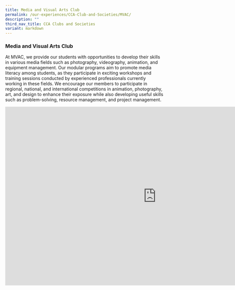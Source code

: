 ```yaml
---
title: Media and Visual Arts Club
permalink: /our-experiences/CCA-Club-and-Societies/MVAC/
description: ""
third_nav_title: CCA Clubs and Societies
variant: markdown
---
```

### Media and Visual Arts Club




At MVAC, we provide our students with opportunities to develop their skills in various media fields such as photography, videography, animation, and equipment management. Our modular programs aim to promote media literacy among students, as they participate in exciting workshops and training sessions conducted by experienced professionals currently working in these fields. We encourage our members to participate in regional, national, and international competitions in animation, photography, art, and design to enhance their exposure while also developing useful skills such as problem-solving, resource management, and project management.

<iframe allowfullscreen="true" height="569" width="960" frameborder="0" src="https://docs.google.com/presentation/d/e/2PACX-1vQnaWqtvdCrNWXN9D3QDaaL9bt7JW7067YBR2zoh7_5IDnqbBZJUz1o3kw5A8nFy2Ltfm7-yNCUMaTK/pubembed?start=true&amp;loop=true&amp;delayms=3000"></iframe>